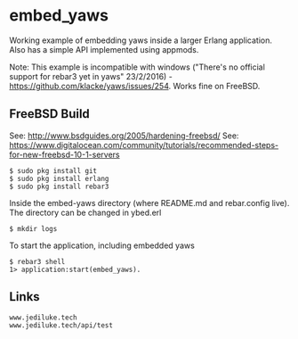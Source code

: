embed_yaws
=====

Working example of embedding yaws inside a larger Erlang application. Also has a simple API implemented using appmods.

Note: This example is incompatible with windows ("There's no official support for rebar3 yet in yaws" 23/2/2016) - https://github.com/klacke/yaws/issues/254. Works fine on FreeBSD.

FreeBSD Build
-------------
See: http://www.bsdguides.org/2005/hardening-freebsd/
See: https://www.digitalocean.com/community/tutorials/recommended-steps-for-new-freebsd-10-1-servers

    $ sudo pkg install git
    $ sudo pkg install erlang
    $ sudo pkg install rebar3

Inside the embed-yaws directory (where README.md and rebar.config live). The directory can be changed in ybed.erl

	$ mkdir logs

To start the application, including embedded yaws

    $ rebar3 shell
    1> application:start(embed_yaws).

Links
-----

	www.jediluke.tech
	www.jediluke.tech/api/test

